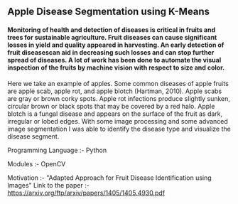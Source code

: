 ## Apple Disease Segmentation using K-Means

#### Monitoring of health and detection of diseases is critical in fruits and trees for sustainable agriculture. Fruit diseases can cause significant losses in yield and quality appeared in harvesting. An early detection of fruit diseasescan aid in decreasing such losses and can stop further spread of diseases. A lot of work has been done to automate the visual inspection of the fruits by machine vision with respect to size and color.

Here we take an example of apples. Some common diseases of apple fruits are apple scab, apple rot, and apple blotch (Hartman, 2010). Apple scabs are gray or brown corky spots. Apple rot infections produce slightly sunken, circular brown or black spots that may be covered by a red halo. Apple blotch is a fungal disease and appears on the surface of the fruit as dark, irregular or lobed edges. With some image processing and some advanced image segmentation I was able to identify the disease type and visualize the disease segment.

Programming Language :- Python

Modules :- OpenCV

Motivation :- "Adapted Approach for Fruit Disease Identification using Images"
Link to the paper :- https://arxiv.org/ftp/arxiv/papers/1405/1405.4930.pdf

